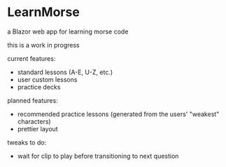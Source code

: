 # LearnMorse

a Blazor web app for learning morse code

this is a work in progress

current features:
- standard lessons (A-E, U-Z, etc.)
- user custom lessons
- practice decks

planned features:
- recommended practice lessons (generated from the users' "weakest" characters)
- prettier layout

tweaks to do:
- wait for clip to play before transitioning to next question
